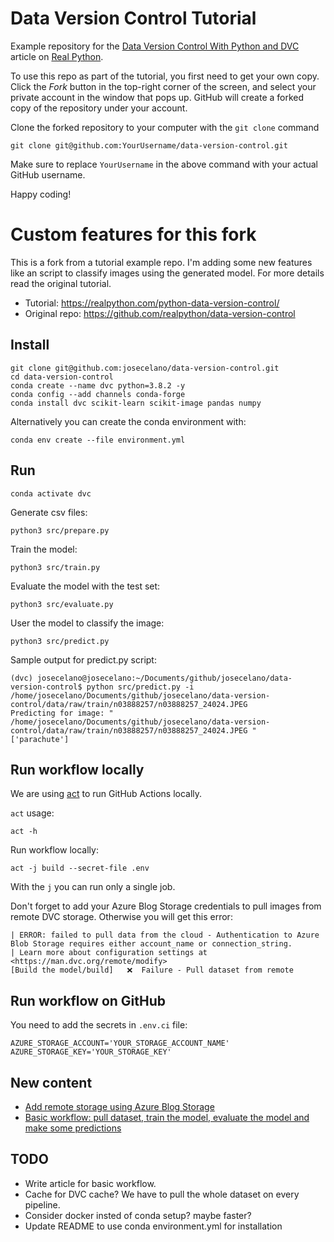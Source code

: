 # Data Version Control Tutorial

Example repository for the [Data Version Control With Python and DVC](https://realpython.com/python-data-version-control/) article on [Real Python](https://realpython.com/).

To use this repo as part of the tutorial, you first need to get your own copy. Click the _Fork_ button in the top-right corner of the screen, and select your private account in the window that pops up. GitHub will create a forked copy of the repository under your account.

Clone the forked repository to your computer with the `git clone` command

```console
git clone git@github.com:YourUsername/data-version-control.git
```

Make sure to replace `YourUsername` in the above command with your actual GitHub username.

Happy coding!

# Custom features for this fork

This is a fork from a tutorial example repo. I'm adding some new features like an script to classify images using the generated model.
For more details read the original tutorial.

* Tutorial: https://realpython.com/python-data-version-control/
* Original repo: https://github.com/realpython/data-version-control

## Install

```
git clone git@github.com:josecelano/data-version-control.git
cd data-version-control
conda create --name dvc python=3.8.2 -y
conda config --add channels conda-forge
conda install dvc scikit-learn scikit-image pandas numpy
```

Alternatively you can create the conda environment with:

```
conda env create --file environment.yml
```

## Run

```
conda activate dvc
```

Generate csv files:
```
python3 src/prepare.py
```

Train the model:
```
python3 src/train.py
```

Evaluate the model with the test set:
```
python3 src/evaluate.py
```

User the model to classify the image:
```
python3 src/predict.py
```

Sample output for predict.py script:
```
(dvc) josecelano@josecelano:~/Documents/github/josecelano/data-version-control$ python src/predict.py -i /home/josecelano/Documents/github/josecelano/data-version-control/data/raw/train/n03888257/n03888257_24024.JPEG
Predicting for image: " /home/josecelano/Documents/github/josecelano/data-version-control/data/raw/train/n03888257/n03888257_24024.JPEG "
['parachute']
```

## Run workflow locally

We are using [act](https://github.com/nektos/act) to run GitHub Actions locally.

`act` usage:
```
act -h
```

Run workflow locally:
```
act -j build --secret-file .env
```
With the `j` you can run only a single job.

Don't forget to add your Azure Blog Storage credentials to pull images from remote DVC storage. Otherwise you will get this error:

```
| ERROR: failed to pull data from the cloud - Authentication to Azure Blob Storage requires either account_name or connection_string.
| Learn more about configuration settings at <https://man.dvc.org/remote/modify>
[Build the model/build]   ❌  Failure - Pull dataset from remote
```

## Run workflow on GitHub

You need to add the secrets in `.env.ci` file:

```
AZURE_STORAGE_ACCOUNT='YOUR_STORAGE_ACCOUNT_NAME'
AZURE_STORAGE_KEY='YOUR_STORAGE_KEY'
```

## New content

* [Add remote storage using Azure Blog Storage](docs/azure-blob-storage.md)
* [Basic workflow: pull dataset, train the model, evaluate the model and make some predictions](docs/basic-workflow-with-dvc.md)

## TODO

* Write article for basic workflow.
* Cache for DVC cache? We have to pull the whole dataset on every pipeline.
* Consider docker insted of conda setup? maybe faster?
* Update README to use conda environment.yml for installation